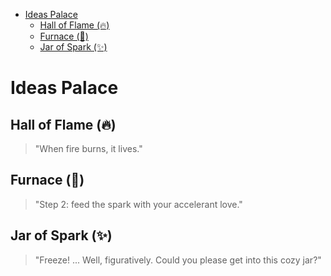 <!-- START doctoc generated TOC please keep comment here to allow auto update -->
<!-- DON'T EDIT THIS SECTION, INSTEAD RE-RUN doctoc TO UPDATE -->


- [Ideas Palace](#ideas-palace)
  - [Hall of Flame (🔥)](#hall-of-flame-)
  - [Furnace (🏩)](#furnace-)
  - [Jar of Spark (✨)](#jar-of-spark-)

<!-- END doctoc generated TOC please keep comment here to allow auto update -->

# Ideas Palace

## Hall of Flame (🔥)
> "When fire burns, it lives."

## Furnace (🏩)
> "Step 2: feed the spark with your accelerant love."

## Jar of Spark (✨)
> "Freeze! ... Well, figuratively. Could you please get into this cozy jar?"

